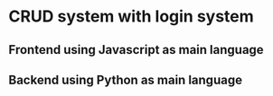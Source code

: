 # CRUD system with login system

## Frontend using Javascript as main language

## Backend using Python as main language
